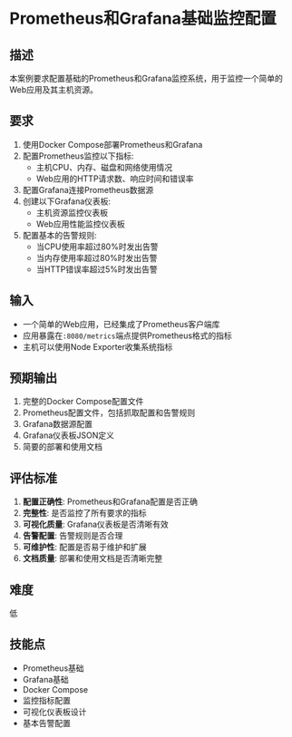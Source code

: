 # Prometheus和Grafana基础监控配置

## 描述

本案例要求配置基础的Prometheus和Grafana监控系统，用于监控一个简单的Web应用及其主机资源。

## 要求

1. 使用Docker Compose部署Prometheus和Grafana
2. 配置Prometheus监控以下指标:
   - 主机CPU、内存、磁盘和网络使用情况
   - Web应用的HTTP请求数、响应时间和错误率
3. 配置Grafana连接Prometheus数据源
4. 创建以下Grafana仪表板:
   - 主机资源监控仪表板
   - Web应用性能监控仪表板
5. 配置基本的告警规则:
   - 当CPU使用率超过80%时发出告警
   - 当内存使用率超过80%时发出告警
   - 当HTTP错误率超过5%时发出告警

## 输入

- 一个简单的Web应用，已经集成了Prometheus客户端库
- 应用暴露在`:8080/metrics`端点提供Prometheus格式的指标
- 主机可以使用Node Exporter收集系统指标

## 预期输出

1. 完整的Docker Compose配置文件
2. Prometheus配置文件，包括抓取配置和告警规则
3. Grafana数据源配置
4. Grafana仪表板JSON定义
5. 简要的部署和使用文档

## 评估标准

1. **配置正确性**: Prometheus和Grafana配置是否正确
2. **完整性**: 是否监控了所有要求的指标
3. **可视化质量**: Grafana仪表板是否清晰有效
4. **告警配置**: 告警规则是否合理
5. **可维护性**: 配置是否易于维护和扩展
6. **文档质量**: 部署和使用文档是否清晰完整

## 难度

低

## 技能点

- Prometheus基础
- Grafana基础
- Docker Compose
- 监控指标配置
- 可视化仪表板设计
- 基本告警配置